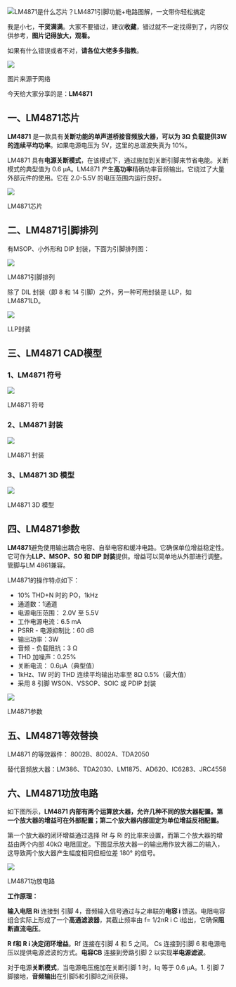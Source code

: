 ![LM4871是什么芯片？LM4871引脚功能+电路图解，一文带你轻松搞定](https://picx.zhimg.com/v2-ebe359569fce364869be223f9569e925_720w.jpg?source=172ae18b)

我是小七，**干货满满**。大家不要错过，建议**收藏**，错过就不一定找得到了，内容仅供参考，**图片记得放大，观看。**

如果有什么错误或者不对，**请各位大佬多多指教**。

![](https://pic3.zhimg.com/v2-015612b39ed1459843cf95f55aa842f0_1440w.jpg)

图片来源于网络

今天给大家分享的是：**LM4871**

## 一、LM4871芯片

**LM4871** 是一款具有**关断功能的单声道桥接音频放大器，**可以为 3Ω 负载提供**3W 的连续平均功率**。如果电源电压为 5V，这里的总谐波失真为 10%。

LM4871 具有**电源关断模式**，在该模式下，通过施加到关断引脚来节省电能。关断模式的典型值为 0.6 µA。LM4871 产生**高功率**精确功率音频输出。它绕过了大量外部元件的使用。它在 2.0-5.5V 的电压范围内运行良好。

![](https://pica.zhimg.com/v2-308fb68b4c746b3ddaf91cb0cf41d614_1440w.jpg)

LM4871芯片

## 二、LM4871引脚排列

有MSOP、小外形和 DIP 封装，下面为引脚排列图：

![](https://pic2.zhimg.com/v2-e60dca93b59222b7133201637d2850e7_1440w.jpg)

LM4871引脚排列

除了 DIL 封装（即 8 和 14 引脚）之外，另一种可用封装是 LLP，如 LM4871LD。

![](https://pic2.zhimg.com/v2-7985df0c99b74d7c7039f245a33caa8f_1440w.jpg)

LLP封装

## 三、LM4871 CAD模型

### **1、LM4871 符号**

![](https://pic1.zhimg.com/v2-deeb44d00b82a5def374219427fdeb70_1440w.jpg)

LM4871 符号

### **2、LM4871 封装**

![](https://pic1.zhimg.com/v2-eb8c86f529cc3950a95d8b881610a44c_1440w.jpg)

LM4871 封装

### **3、LM4871 3D 模型**

![](https://pic2.zhimg.com/v2-733cd0cf673eab7dd5e61620140fe8b1_1440w.jpg)

LM4871 3D 模型

## 四、LM4871参数

**LM4871**避免使用输出耦合电容、自举电容和缓冲电路。它确保单位增益稳定性。它可作为**LLP、MSOP、SO 和 DIP 封装**提供。增益可以简单地从外部进行调整。管脚与LM 4861兼容。

LM4871的操作特点如下：

- 10% THD+N 时的 PO，1kHz
- 通道数：1通道
- 电源电压范围： 2.0V 至 5.5V
- 工作电源电流：6.5 mA
- PSRR - 电源抑制比：60 dB
- 输出功率：3W
- 音频 - 负载阻抗：3 Ω
- THD 加噪声：0.25%
- 关断电流： 0.6μA（典型值）
- 1kHz、1W 时的 THD 连续平均输出功率至 8Ω 0.5%（最大值）
- 采用 8 引脚 WSON、VSSOP、SOIC 或 PDIP 封装

![](https://pica.zhimg.com/v2-54f5b27f415c2a6d396f7306c8648d4e_1440w.jpg)

LM4871参数

## 五、LM4871等效替换

LM4871 的等效器件： 8002B、8002A、TDA2050

替代音频放大器：LM386、TDA2030、LM1875、AD620、IC6283、JRC4558

## 六、LM4871功放电路

如下图所示，**LM4871 内部有两个运算放大器，允许几种不同的放大器配置。第一个放大器的增益可在外部配置；第二个放大器内部固定为单位增益反相配置。**

第一个放大器的闭环增益通过选择 Rf 与 Ri 的比率来设置，而第二个放大器的增益由两个内部 40kΩ 电阻固定。下图显示放大器一的输出用作放大器二的输入，这导致两个放大器产生幅度相同但相位差 180° 的信号。

![](https://pic3.zhimg.com/v2-4be6827bbd2c942bfc3f1c0e1b2c0098_1440w.jpg)

LM4871功放电路

**工作原理：**

**输入电阻 Ri** 连接到 引脚 4，音频输入信号通过与之串联的**电容 i** 馈送。电阻电容组合实际上形成了一个**高通滤波器**，其截止频率由 f= 1/2πR i C i给出，它确保**阻断直流电压**。

**R f和 R i 决定闭环增益**。Rf 连接在引脚 4 和 5 之间。 Cs 连接到引脚 6 和电源电压以提供电源滤波的方式。**电容CB** 连接到旁路引脚 2 以实现**半电源滤波**。

对于电源**关断模式**，当电源电压施加在关断引脚 1 时，Iq 等于 0.6 µA。1. 引脚 7脚接地，**音频输出**在引脚5和引脚8之间获得。